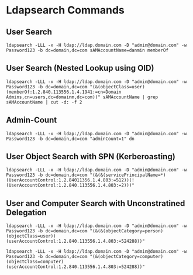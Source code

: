 # Ldapsearch Commands

## User Search
```
ldapsearch -LLL -x -H ldap://ldap.domain.com -D "admin@domain.com" -w Password123 -b dc=domain,dc=com sAMAccountName=danmin memberOf
```

## User Search (Nested Lookup using OID)
```
ldapsearch -LLL -x -H ldap://ldap.domain.com -D "admin@domain.com" -w Password123 -b dc=domain,dc=com "(&(objectClass=user)(memberOf:1.2.840.113556.1.4.1941:=cn=Domain Admins,cn=users,dc=domainm,dc=com))" sAMAccountName | grep sAMAccountName | cut -d: -f 2
```

## Admin-Count
```
ldapsearch -LLL -x -H ldap://ldap.domain.com -D "admin@domain.com" -w Password123 -b dc=domain,dc=com "adminCount=1" dn
```

## User Object Search with SPN (Kerberoasting)
```
ldapsearch -LLL -x -H ldap://ldap.domain.com -D "admin@domain.com" -w Password123 -b dc=domain,dc=com "(&(&(servicePrincipalName=*)(UserAccountControl:1.2.84011356.1.4.803:=512))(!(UserAccountControl:1.2.840.113556.1.4.803:=2)))"
```

## User and Computer Search with Unconstratined Delegation
```
ldapsearch -LLL -x -H ldap://ldap.domain.com -D "admin@domain.com" -w Password123 -b dc=domain,dc=com "(&(&(objectCategory=person)(objectClass=user))(userAccountControl:1.2.840.113556.1.4.803:=524288))"

ldapsearch -LLL -x -H ldap://ldap.domain.com -D "admin@domain.com" -w Password123 -b dc=domain,dc=com "(&(objectCategory=computer)(objectClass=computer)(userAccountControl:1.2.840.113556.1.4.803:=524288))"
```